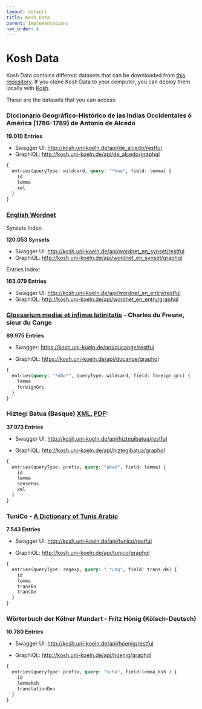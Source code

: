 ```yaml
---
layout: default
title: Kosh Data
parent: Implementations
nav_order: 4
---
```



# Kosh Data

Kosh Data contains different datasets that can be downloaded from <a href="https://github.com/cceh/kosh_data">this repository</a>.
If you clone Kosh Data to your computer, you can deploy them locally with <a href="https://github.com/cceh/kosh">Kosh</a>.

These are the datasets that you can access:

### Diccionario Geográfico-Histórico de las Indias Occidentales ó América (1786-1789) de Antonio de Alcedo

**19.010 Entries**

* Swagger UI: <http://kosh.uni-koeln.de/api/de_alcedo/restful>
* GraphiQL:  <http://kosh.uni-koeln.de/api/de_alcedo/graphql>
```graphql
{
  entries(queryType: wildcard, query: "*hue", field: lemma) {
    id 
    lemma
    xml
  }
}
```

### [English Wordnet](https://en-word.net/)

Synsets Index:

**120.053 Synsets**

* Swagger UI: <http://kosh.uni-koeln.de/api/wordnet_en_synset/restful>
* GraphiQL:  <http://kosh.uni-koeln.de/api/wordnet_en_synset/graphql>


Entries Index:

**163.079 Entries**

* Swagger UI: <http://kosh.uni-koeln.de/api/wordnet_en_entry/restful>
* GraphiQL:  <http://kosh.uni-koeln.de/api/wordnet_en_entry/graphql>



### [Glossarium mediæ et infimæ latinitatis](https://sourceforge.net/p/ducange/code/HEAD/tree/xml/) - Charles du Fresne, sieur du Cange

**89.975 Entries**

* Swagger: <https://kosh.uni-koeln.de/api/ducange/restful>

* GraphiQL: <https://kosh.uni-koeln.de/api/ducange/graphql>

```graphql
{
  entries(query: "*άϐα*", queryType: wildcard, field: foreign_grc) {
    lemma
    foreignGrc
  }
}
```



### Hiztegi Batua (Basque) [XML](http://www.euskaltzaindia.eus/dok/eaeb/hiztegibatua/hiztegibatua.xml), [PDF](http://www.euskaltzaindia.eus/dok/eaeb/hiztegibatua/hiztegibatua.pdf): 

**37.973 Entries**

* Swagger UI: <http://kosh.uni-koeln.de/api/hiztegibatua/restful>

* GraphiQL:  <http://kosh.uni-koeln.de/api/hiztegibatua/graphql>
```graphql
{
  entries(queryType: prefix, query: "aban", field: lemma) {
    id 
    lemma
    sensePos
    xml
  }
}
```


### TuniCo - [A Dictionary of Tunis Arabic](https://arche.acdh.oeaw.ac.at/browser/oeaw_detail/id.acdh.oeaw.ac.at/uuid/175b8cdf-5d04-f4d3-a778-67910aa8fd37)
**7.543 Entries**

* Swagger UI: <http://kosh.uni-koeln.de/api/tunico/restful>

* GraphiQL: <http://kosh.uni-koeln.de/api/tunico/graphql>

```graphql
{
  entries(queryType: regexp, query: ".*ung", field: trans_de) {
    id 
    lemma	 
    transEn
    transDe
  }
}
```

### Wörterbuch der Kölner Mundart - Fritz Hönig (Kölsch-Deutsch)
**10.780 Entries**
* Swagger UI: <http://kosh.uni-koeln.de/api/hoenig/restful>

* GraphiQL: <http://kosh.uni-koeln.de/api/hoenig/graphql>
```graphql
{
  entries(queryType: prefix, query: "scha", field:lemma_ksh ) {
    id 
    lemmaKsh
    translationDeu
  }
}
```
